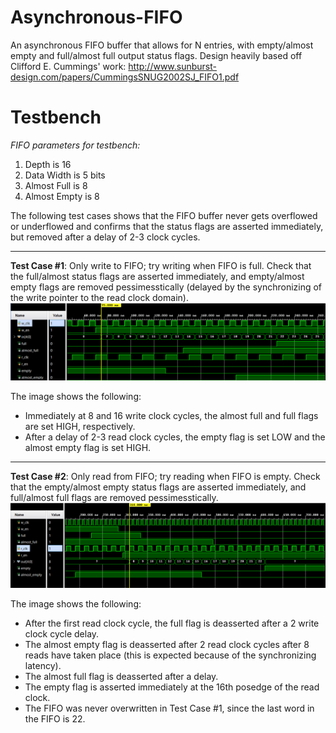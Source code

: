 # Asynchronous-FIFO

An asynchronous FIFO buffer that allows for N entries, with empty/almost empty and full/almost full output status flags. Design heavily based off Clifford E. Cummings' work: http://www.sunburst-design.com/papers/CummingsSNUG2002SJ_FIFO1.pdf  
  
# Testbench  
_FIFO parameters for testbench:_
  1. Depth is 16
  2. Data Width is 5 bits
  3. Almost Full is 8 
  4. Almost Empty is 8  
  
  The following test cases shows that the FIFO buffer never gets overflowed or underflowed and confirms that the status flags are asserted immediately, but removed after a delay of 2-3 clock cycles.  
  
---  
**Test Case #1**: Only write to FIFO; try writing when FIFO is full. Check that the full/almost status flags are asserted immediately, and empty/almost empty flags are removed pessimesstically (delayed by the synchronizing of the write pointer to the read clock domain).   
![image](https://github.com/amsacks/Asynchronous-FIFO/blob/main/tb/async_fifo_tb_case1.png)  
  
The image shows the following: 
  - Immediately at 8 and 16 write clock cycles, the almost full and full flags are set HIGH, respectively. 
  - After a delay of 2-3 read clock cycles, the empty flag is set LOW and the almost empty flag is set HIGH. 
  
---  
**Test Case #2**: Only read from FIFO; try reading when FIFO is empty. Check that the empty/almost empty status flags are asserted immediately, and full/almost full flags are removed pessimesstically.    
![image](https://github.com/amsacks/Asynchronous-FIFO/blob/main/tb/async_fifo_tb_case2.png)  
  
The image shows the following:
  - After the first read clock cycle, the full flag is deasserted after a 2 write clock cycle delay.
  - The almost empty flag is deasserted after 2 read clock cycles after 8 reads have taken place (this is expected because of the synchronizing latency).
  - The almost full flag is deasserted after a delay.
  - The empty flag is asserted immediately at the 16th posedge of the read clock.
  - The FIFO was never overwritten in Test Case #1, since the last word in the FIFO is 22. 



